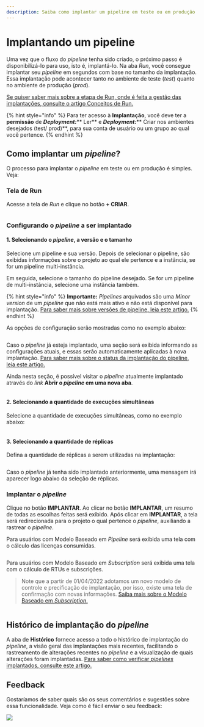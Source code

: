 ```yaml
---
description: Saiba como implantar um pipeline em teste ou em produção
---
```


# Implantando um pipeline

Uma vez que o fluxo do _pipeline_ tenha sido criado, o próximo passo é disponibilizá-lo para uso, isto é, implantá-lo. Na aba _Run_, você consegue implantar seu _pipeline_ em segundos com base no tamanho da implantação. Essa implantação pode acontecer tanto no ambiente de teste (_test_) quanto no ambiente de produção (_prod_).

[Se quiser saber mais sobre a etapa de Run, onde é feita a gestão das implantações, consulte o artigo Conceitos de Run.](https://docs.digibee.com/documentation/v/pt-br/run/runtime)

{% hint style="info" %}
Para ter acesso à **Implantação**, você deve ter a **permissão** de _**Deployment:**_** Ler** e _**Deployment:**_** Criar nos ambientes desejados (test/ prod)**, para sua conta de usuário ou um grupo ao qual você pertence.
{% endhint %}

## **Como implantar um **_**pipeline**_**?** <a href="#h_a34f6b010d" id="h_a34f6b010d"></a>

O processo para implantar o _pipeline_ em teste ou em produção é simples. Veja:

### Tela de Run

Acesse a tela de _Run_ e clique no botão **+ CRIAR**.

<figure><img src="../../.gitbook/assets/01 - Pagina principal - port2 (1).jpg" alt=""><figcaption></figcaption></figure>

### Configurando o _pipeline_ a ser implantado

#### 1. Selecionando o _pipeline_, a versão e o tamanho

Selecione um pipeline e sua versão. Depois de selecionar o pipeline, são exibidas informações sobre o projeto ao qual ele pertence e a instância, se for um pipeline multi-instância.&#x20;

Em seguida, selecione o tamanho do pipeline desejado. Se for um pipeline de multi-instância, selecione uma instância também.

{% hint style="info" %}
**Importante:** _Pipelines_ arquivados são uma _Minor version_ de um _pipeline_ que não está mais ativo e não está disponível para implantação. [Para saber mais sobre versões de pipeline, leia este artigo.](https://docs.digibee.com/documentation/v/pt-br/build/pipelines/historico-de-versoes-de-pipelines)
{% endhint %}

As opções de configuração serão mostradas como no exemplo abaixo:

<figure><img src="../../.gitbook/assets/Pipeline select.jpg" alt=""><figcaption></figcaption></figure>

Caso o _pipeline_ já esteja implantado, uma seção será exibida informando as configurações atuais, e essas serão automaticamente aplicadas à nova implantação. [Para saber mais sobre o status da implantação do pipeline, leia este artigo.](https://docs.digibee.com/documentation/v/pt-br/run/status-de-implantacao-do-pipeline)

Ainda nesta seção, é possível visitar o _pipeline_ atualmente implantado através do _link_ **Abrir o **_**pipeline**_** em uma nova aba**.

<figure><img src="../../.gitbook/assets/Geral info (1).jpg" alt=""><figcaption></figcaption></figure>

#### 2. Selecionando a quantidade de execuções simultâneas&#x20;

Selecione a quantidade de execuções simultâneas, como no exemplo abaixo:

<figure><img src="../../.gitbook/assets/Exec. simu..jpg" alt=""><figcaption></figcaption></figure>

#### 3. Selecionando a quantidade de réplicas  <a href="#h_dcf51c688c" id="h_dcf51c688c"></a>

Defina a quantidade de réplicas a serem utilizadas na implantação:

<figure><img src="../../.gitbook/assets/Replica.jpg" alt=""><figcaption></figcaption></figure>

Caso o _pipeline_ já tenha sido implantado anteriormente, uma mensagem irá aparecer logo abaixo da seleção de réplicas.

### Implantar o _pipeline_ <a href="#h_9069fee6cc" id="h_9069fee6cc"></a>

Clique no botão **IMPLANTAR**. Ao clicar no botão **IMPLANTAR**, um resumo de todas as escolhas feitas será exibido. Após clicar em **IMPLANTAR**, a tela será redirecionada para o projeto o qual pertence o _pipeline_, auxiliando a rastrear o _pipeline_.

Para usuários com Modelo Baseado em _Pipeline_ será exibida uma tela com o cálculo das licenças consumidas.

<figure><img src="../../.gitbook/assets/implantação final.jpg" alt=""><figcaption></figcaption></figure>

Para usuários com Modelo Baseado em _Subscription_ será exibida uma tela com o cálculo de RTUs e subscrições.

> Note que a partir de 01/04/2022 adotamos um novo modelo de controle e precificação de implantação, por isso, existe uma tela de confirmação com novas informações. [Saiba mais sobre o Modelo Baseado em _Subscription_.](https://docs.digibee.com/documentation/v/pt-br/licenciamento/modelo-baseado-em-subscription)

<figure><img src="../../.gitbook/assets/pt deploying.png" alt=""><figcaption></figcaption></figure>

## Histórico de implantação do _pipeline_&#x20;

A aba de **Histórico** fornece acesso a todo o histórico de implantação do _pipeline_, a visão geral das implantações mais recentes, facilitando o rastreamento de alterações recentes no _pipeline_ e a visualização de quais alterações foram implantadas. [Para saber como verificar _pipelines_ implantados, consulte este artigo.](https://docs.digibee.com/documentation/v/pt-br/run/historico-de-implantacao-de-pipeline)

## **Feedback** <a href="#h_b71ada9afe" id="h_b71ada9afe"></a>

Gostaríamos de saber quais são os seus comentários e sugestões sobre essa funcionalidade. Veja como é fácil enviar o seu feedback:

![](<../../.gitbook/assets/8 - Gif - feeback.gif>)
